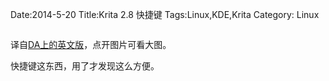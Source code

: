 Date:2014-5-20
Title:Krita 2.8 快捷键
Tags:Linux,KDE,Krita
Category: Linux

<a target="_blank" href="http://frantic1048.com/static/img/krita-2-8-shortcuts-sheet-dark-chinese.png"><img alt="" src="http://frantic1048.com/static/img/krita-2-8-shortcuts-sheet-dark-chinese.png" style="max-width:780px;"/></a>

译自[DA上的英文版][original work]，点开图片可看大图。

快捷键这东西，用了才发现这么方便。

[original work]: http://ghevan.deviantart.com/art/Krita-2-8-shortcuts-sheet-Dark-435305013